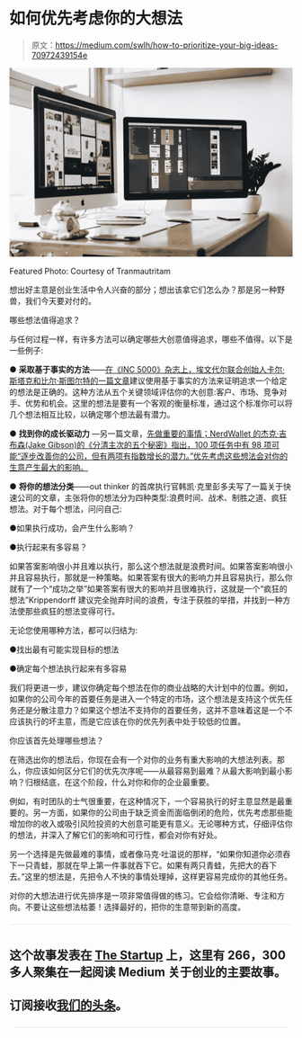 # 如何优先考虑你的大想法

> 原文：<https://medium.com/swlh/how-to-prioritize-your-big-ideas-70972439154e>

![](img/3ce5e4f1029bb57af6fa8b6ba5b54e6b.png)

Featured Photo: Courtesy of Tranmautritam

想出好主意是创业生活中令人兴奋的部分；想出该拿它们怎么办？那是另一种野兽，我们今天要对付的。

哪些想法值得追求？

与任何过程一样，有许多方法可以确定哪些大创意值得追求，哪些不值得。以下是一些例子:

● **采取基于事实的方法**——[在《INC 5000》杂志上，埃文代尔联合创始人卡尔·斯塔克和比尔·斯图尔特的一篇文章](https://www.inc.com/karl-and-bill/how-to-prioritize-your-big-ideas.html)建议使用基于事实的方法来证明追求一个给定的想法是正确的。这种方法从五个关键领域评估你的大创意:客户、市场、竞争对手、优势和机会。这里的想法是要有一个客观的衡量标准，通过这个标准你可以将几个想法相互比较，以确定哪个想法最有潜力。

● **找到你的成长驱动力** —另一篇文章，[先做重要的事情；NerdWallet 的杰克·吉布森(Jake Gibson)的《分清主次的五个秘密》指出，100 项任务中有 98 项可能“逐步改善你的公司，但有两项有指数增长的潜力。”优先考虑这些想法会对你的生意产生最大的影响。](https://www.entrepreneur.com/article/235768)

● **将你的想法分类**——out thinker 的首席执行官韩凯·克里彭多夫写了一篇关于快速公司的文章，主张将你的想法分为四种类型:浪费时间、战术、制胜之道、疯狂想法。对于每个想法，问问自己:

●如果执行成功，会产生什么影响？

●执行起来有多容易？

如果答案影响很小并且难以执行，那么这个想法就是浪费时间。如果答案影响很小并且容易执行，那就是一种策略。如果答案有很大的影响力并且容易执行，那么你就有了一个“成功之举”如果答案有很大的影响并且很难执行，这就是一个“疯狂的想法”Krippendorff 建议完全抛弃时间的浪费，专注于获胜的举措，并找到一种方法使那些疯狂的想法变得可行。

无论您使用哪种方法，都可以归结为:

●找出最有可能实现目标的想法

●确定每个想法执行起来有多容易

我们将更进一步，建议你确定每个想法在你的商业战略的大计划中的位置。例如，如果你的公司今年的首要任务是进入一个特定的市场，这个想法是支持这个优先任务还是分散注意力？如果这个想法不支持你的首要任务，这并不意味着这是一个不应该执行的坏主意，而是它应该在你的优先列表中处于较低的位置。

你应该首先处理哪些想法？

在筛选出你的想法后，你现在会有一个对你的业务有重大影响的大想法列表。那么，你应该如何区分它们的优先次序呢——从最容易到最难？从最大影响到最小影响？归根结底，在这个阶段，什么对你和你的企业最重要。

例如，有时团队的士气很重要，在这种情况下，一个容易执行的好主意显然是最重要的。另一方面，如果你的公司由于缺乏资金而面临倒闭的危险，优先考虑那些能增加你的收入或吸引风险投资的大创意可能更有意义。无论哪种方式，仔细评估你的想法，并深入了解它们的影响和可行性，都会对你有好处。

另一个选择是先做最难的事情，或者像马克·吐温说的那样，“如果你知道你必须吞下一只青蛙，那就在早上第一件事就吞下它。如果有两只青蛙，先把大的吞下去。”这里的想法是，先把令人不快的事情处理掉，这样更容易完成你的其他任务。

对你的大想法进行优先排序是一项非常值得做的练习。它会给你清晰、专注和方向。不要让这些想法枯萎！选择最好的，把你的生意带到新的高度。

![](img/731acf26f5d44fdc58d99a6388fe935d.png)

## 这个故事发表在 [The Startup](https://medium.com/swlh) 上，这里有 266，300 多人聚集在一起阅读 Medium 关于创业的主要故事。

## 订阅接收[我们的头条](http://growthsupply.com/the-startup-newsletter/)。

![](img/731acf26f5d44fdc58d99a6388fe935d.png)